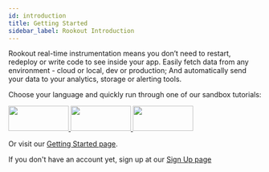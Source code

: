 ```yaml
---
id: introduction
title: Getting Started
sidebar_label: Rookout Introduction
---
```


Rookout real-time instrumentation means you don’t need to restart, redeploy or write code to see inside your app.
Easily fetch data from any environment - cloud or local, dev or production;
And automatically send your data to your analytics, storage or alerting tools.

Choose your language and quickly run through one of our sandbox tutorials:  
   
<a class="tutorial-button" href="node-getting-started.html">
<img src="/img/logos/nodejs.png" width="120px" height="50px"/>
</a>
<a class="tutorial-button" href="python-getting-started.html">
<img src="/img/logos/python.png" width="120px" height="50px" />
</a>
<a class="tutorial-button" href="java-getting-started.html">
<img src="/img/logos/java.png" width="120px" height="50px" />
</a>

Or visit our [Getting Started page](installation.md).

If you don't have an account yet, sign up at our <a href="http://www.rookout.com/trial">Sign Up page</a>